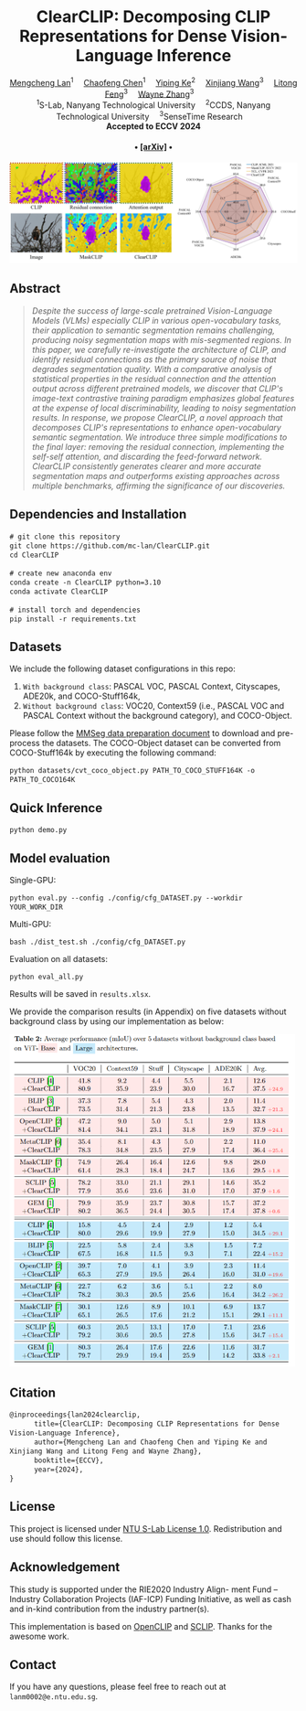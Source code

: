 <div align="center">

<h1>ClearCLIP: Decomposing CLIP Representations for Dense Vision-Language Inference</h1>

<div>
    <a href='https://mc-lan.github.io/' target='_blank'>Mengcheng Lan</a><sup>1</sup>&emsp;
    <a href='https://chaofengc.github.io/' target='_blank'>Chaofeng Chen</a><sup>1</sup>&emsp;
    <a href='https://keyiping.wixsite.com/index' target='_blank'>Yiping Ke</a><sup>2</sup>&emsp;
    <a href='https://scholar.google.com.hk/citations?user=q4lnWaoAAAAJ&hl=en&inst=8669986779262753491&oi=ao' target='_blank'>Xinjiang Wang</a><sup>3</sup>&emsp;
    <a href='https://scholar.google.com.hk/citations?user=PnNAAasAAAAJ&hl=en' target='_blank'>Litong Feng</a><sup>3</sup>&emsp;
    <a href='https://www.statfe.com/' target='_blank'>Wayne Zhang</a><sup>3</sup>&emsp;
</div>
<div>
    <sup>1</sup>S-Lab, Nanyang Technological University&emsp; 
    <sup>2</sup>CCDS, Nanyang Technological University&emsp; 
    <sup>3</sup>SenseTime Research&emsp;
</div>

<div>
    <strong>Accepted to ECCV 2024</strong>
</div>

<div>
    <h4 align="center">
        • <a href="https://arxiv.org/abs/2407.12442" target='_blank'>[arXiv]</a> •
    </h4>
</div>

<img src="assets/teaser.jpg" width="700px"/>

</div>

## Abstract
> *Despite the success of large-scale pretrained Vision-Language Models (VLMs) especially CLIP in various open-vocabulary tasks, their application to semantic segmentation remains challenging, producing noisy segmentation maps with mis-segmented regions. In this paper, we carefully re-investigate the architecture of CLIP, and identify residual connections as the primary source of noise that degrades segmentation quality. With a comparative analysis of statistical properties in the residual connection and the attention output across different pretrained models, we discover that CLIP's image-text contrastive training paradigm emphasizes global features at the expense of local discriminability, leading to noisy segmentation results. In response, we propose ClearCLIP, a novel approach that decomposes CLIP's representations to enhance open-vocabulary semantic segmentation. We introduce three simple modifications to the final layer: removing the residual connection, implementing the self-self attention, and discarding the feed-forward network. ClearCLIP consistently generates clearer and more accurate segmentation maps and outperforms existing approaches across multiple benchmarks, affirming the significance of our discoveries.*

## Dependencies and Installation


```
# git clone this repository
git clone https://github.com/mc-lan/ClearCLIP.git
cd ClearCLIP

# create new anaconda env
conda create -n ClearCLIP python=3.10
conda activate ClearCLIP

# install torch and dependencies
pip install -r requirements.txt
```


## Datasets
We include the following dataset configurations in this repo: 
1) `With background class`: PASCAL VOC, PASCAL Context, Cityscapes, ADE20k, and COCO-Stuff164k, 
2) `Without background class`: VOC20, Context59 (i.e., PASCAL VOC and PASCAL Context without the background category), and COCO-Object.

Please follow the [MMSeg data preparation document](https://github.com/open-mmlab/mmsegmentation/blob/main/docs/en/user_guides/2_dataset_prepare.md) to download and pre-process the datasets. 
The COCO-Object dataset can be converted from COCO-Stuff164k by executing the following command:

```
python datasets/cvt_coco_object.py PATH_TO_COCO_STUFF164K -o PATH_TO_COCO164K
```


## Quick Inference
```
python demo.py
```


## Model evaluation
Single-GPU:

```
python eval.py --config ./config/cfg_DATASET.py --workdir YOUR_WORK_DIR
```

Multi-GPU:
```
bash ./dist_test.sh ./config/cfg_DATASET.py
```

Evaluation on all datasets:
```
python eval_all.py
```
Results will be saved in `results.xlsx`.

We provide the comparison results (in Appendix) on five datasets without background class by using our implementation as below:

<div>
<img src="assets/results.png" width="500px"/>
</div>



## Citation

```
@inproceedings{lan2024clearclip,
      title={ClearCLIP: Decomposing CLIP Representations for Dense Vision-Language Inference}, 
      author={Mengcheng Lan and Chaofeng Chen and Yiping Ke and Xinjiang Wang and Litong Feng and Wayne Zhang},
      booktitle={ECCV},
      year={2024},
}
```

## License
This project is licensed under <a rel="license" href="https://github.com/mc-lan/SmooSeg/blob/master/LICENSE">NTU S-Lab License 1.0</a>. Redistribution and use should follow this license.


## Acknowledgement
This study is supported under the RIE2020 Industry Align- ment Fund – Industry Collaboration Projects (IAF-ICP) Funding Initiative, as well as cash and in-kind contribution from the industry partner(s).

This implementation is based on [OpenCLIP](https://github.com/mlfoundations/open_clip) and [SCLIP](https://github.com/wangf3014/SCLIP). Thanks for the awesome work.

## Contact
If you have any questions, please feel free to reach out at `lanm0002@e.ntu.edu.sg`.
